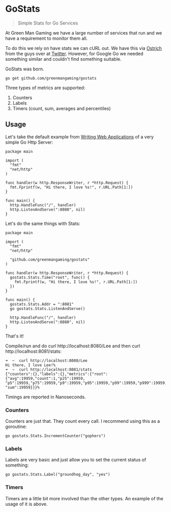 # GoStats
> Simple Stats for Go Services

At Green Man Gaming we have a large number of services that run and we have a
requirement to monitor them all.

To do this we rely on have stats we can cURL out. We have this via
[Ostrich](https://github.com/twitter/ostrich) from the guys over at
[Twitter](https://twitter.com/twitteross). However, for Google Go we needed something
similar and couldn't find something suitable.

GoStats was born.

    go get github.com/greenmangaming/gostats

Three types of metrics are supported:

 1. Counters
 2. Labels
 3. Timers (count, sum, averages and percentiles)

## Usage

Let's take the default example from
[Writing Web Applications](http://golang.org/doc/articles/wiki/) of a very simple
Go Http Server:

    package main

    import (
      "fmt"
      "net/http"
    )

    func handler(w http.ResponseWriter, r *http.Request) {
      fmt.Fprintf(w, "Hi there, I love %s!", r.URL.Path[1:])
    }

    func main() {
      http.HandleFunc("/", handler)
      http.ListenAndServe(":8080", nil)
    }

Let's do the same things with Stats:

    package main

    import (
      "fmt"
      "net/http"

      "github.com/greenmangaming/gostats"
    )

    func handler(w http.ResponseWriter, r *http.Request) {
      gostats.Stats.Time("root", func() {
        fmt.Fprintf(w, "Hi there, I love %s!", r.URL.Path[1:])
      })
    }

    func main() {
      gostats.Stats.Addr = ":8081"
      go gostats.Stats.ListenAndServe()

      http.HandleFunc("/", handler)
      http.ListenAndServe(":8080", nil)
    }

That's it!

Compile/run and do curl http://localhost:8080/Lee and then
curl http://localhost:8081/stats:

    ➜  ~  curl http://localhost:8080/Lee
    Hi there, I love Lee!%
    ➜  ~  curl http://localhost:8081/stats
    {"counters":{},"labels":{},"metrics":{"root":{"avg":19959,"count":1,"p25":19959,
    "p5":19959,"p75":19959,"p9":19959,"p95":19959,"p99":19959,"p999":19959,"p9999":19959,
    "sum":19959}}}%

Timings are reported in Nanoseconds.

### Counters

Counters are just that. They count every call. I recommend using this as a goroutine:

    go gostats.Stats.IncrementCounter("gophers")

### Labels

Labels are very basic and just allow you to set the current status of something:

    go gostats.Stats.Label("groundhog_day", "yes")

### Timers

Timers are a little bit more involved than the other types. An example of the usage of
it is above.
